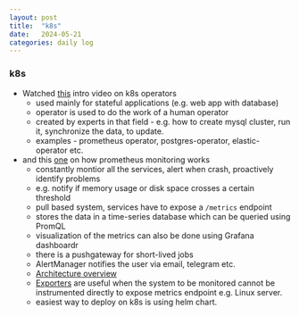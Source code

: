 ```yaml
---
layout: post
title:  "k8s"
date:   2024-05-21
categories: daily log
---
```


### k8s
- Watched [this](https://www.youtube.com/watch?v=ha3LjlD6g7g) intro video on k8s operators
    - used mainly for stateful applications (e.g. web app with database)
    - operator is used to do the work of a human operator
    - created by experts in that field - e.g. how to create mysql cluster, run it, synchronize the data, to update.
    - examples - prometheus operator, postgres-operator, elastic-operator etc.
- and this [one](https://www.youtube.com/watch?v=h4Sl21AKiDg) on how prometheus monitoring works
    - constantly montior all the services, alert when crash, proactively identify problems 
    - e.g. notify if memory usage or disk space crosses a certain threshold
    - pull based system, services have to expose a ```/metrics``` endpoint
    - stores the data in a time-series database which can be queried using PromQL
    - visualization of the metrics can also be done using Grafana dashboardr
    - there is a pushgateway for short-lived jobs
    - AlertManager notifies the user via email, telegram etc.
    - [Architecture overview](https://github.com/prometheus/prometheus?tab=readme-ov-file#architecture-overview)
    - [Exporters](https://prometheus.io/docs/instrumenting/exporters/) are useful when the system to be monitored cannot be instrumented directly to expose metrics endpoint e.g. Linux server.
    - easiest way to deploy on k8s is using helm chart.
    

